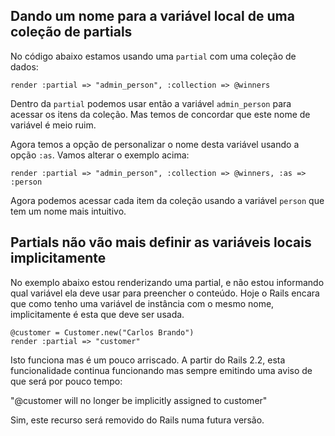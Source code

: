 ## Dando um nome para a variável local de uma coleção de partials

No código abaixo estamos usando uma `partial` com uma coleção de dados:

	render :partial => "admin_person", :collection => @winners

Dentro da `partial` podemos usar então a variável `admin_person` para acessar os itens da coleção. Mas temos de concordar que este nome de variável é meio ruim.

Agora temos a opção de personalizar o nome desta variável usando a opção `:as`. Vamos alterar o exemplo acima:

	render :partial => "admin_person", :collection => @winners, :as => :person

Agora podemos acessar cada item da coleção usando a variável `person` que tem um nome mais intuitivo.

## Partials não vão mais definir as variáveis locais implicitamente

No exemplo abaixo estou renderizando uma partial, e não estou informando qual variável ela deve usar para preencher o conteúdo. Hoje o Rails encara que como tenho uma variável de instância com o mesmo nome, implicitamente é esta que deve ser usada.

	@customer = Customer.new("Carlos Brando")
	render :partial => "customer"

Isto funciona mas é um pouco arriscado. A partir do Rails 2.2, esta funcionalidade continua funcionando mas sempre emitindo uma aviso de que será por pouco tempo:

"@customer will no longer be implicitly assigned to customer"

Sim, este recurso será removido do Rails numa futura versão.
